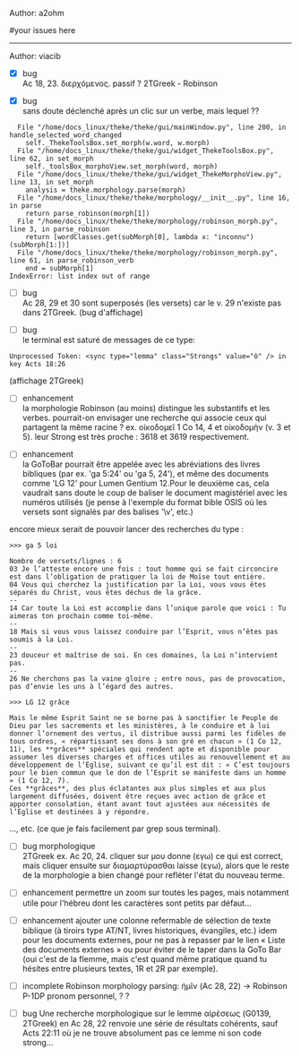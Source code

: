 Author: a2ohm

#your issues here

------
Author: viacib

* [x] bug  
Ac 18, 23. διερχόμενος. passif ?
2TGreek - Robinson

* [x] bug  
sans doute déclenché après un clic sur un verbe, mais lequel ??

~~~
  File "/home/docs_linux/theke/theke/gui/mainWindow.py", line 200, in handle_selected_word_changed
    self._ThekeToolsBox.set_morph(w.word, w.morph)
  File "/home/docs_linux/theke/theke/gui/widget_ThekeToolsBox.py", line 62, in set_morph
    self._toolsBox_morphoView.set_morph(word, morph)
  File "/home/docs_linux/theke/theke/gui/widget_ThekeMorphoView.py", line 13, in set_morph
    analysis = theke.morphology.parse(morph)
  File "/home/docs_linux/theke/theke/morphology/__init__.py", line 16, in parse
    return parse_robinson(morph[1])
  File "/home/docs_linux/theke/theke/morphology/robinson_morph.py", line 3, in parse_robinson
    return [wordClasses.get(subMorph[0], lambda x: "inconnu")(subMorph[1:])]
  File "/home/docs_linux/theke/theke/morphology/robinson_morph.py", line 61, in parse_robinson_verb
    end = subMorph[1]
IndexError: list index out of range
~~~
* [ ] bug  
Ac 28, 29 et 30 sont superposés (les versets) car le v. 29 n'existe pas dans 2TGreek. (bug d'affichage)

* [ ] bug  
le terminal est saturé de messages de ce type:

~~~
Unprocessed Token: <sync type="lemma" class="Strongs" value="ὁ" /> in key Acts 18:26
~~~

(affichage 2TGreek)

* [ ] enhancement  
la morphologie Robinson (au moins) distingue les substantifs et les verbes. 
pourrait-on envisager une recherche qui associe ceux qui partagent la même racine ?
ex. οἰκοδομεῖ 1 Co 14, 4 et οἰκοδομὴν (v. 3 et 5). 
leur Strong est très proche : 3618 et 3619 respectivement.

* [ ] enhancement  
la GoToBar pourrait être appelée avec les abréviations des livres bibliques (par ex. 'ga 5:24' ou 'ga 5, 24'), et même des documents comme 'LG 12' pour Lumen Gentium 12.Pour le deuxième cas, cela vaudrait sans doute le coup de baliser le document magistériel avec les numéros utilisés (je pense à l'exemple du format bible OSIS où les versets sont signalés par des balises '\v', etc.)

encore mieux serait de pouvoir lancer des recherches du type :
~~~
>>> ga 5 loi

Nombre de versets/lignes : 6
03 Je l’atteste encore une fois : tout homme qui se fait circoncire est dans l’obligation de pratiquer la loi de Moïse tout entière.
04 Vous qui cherchez la justification par la Loi, vous vous êtes séparés du Christ, vous êtes déchus de la grâce.
--
14 Car toute la Loi est accomplie dans l’unique parole que voici : Tu aimeras ton prochain comme toi-même.
--
18 Mais si vous vous laissez conduire par l’Esprit, vous n’êtes pas soumis à la Loi.
--
23 douceur et maîtrise de soi. En ces domaines, la Loi n’intervient pas.
--
26 Ne cherchons pas la vaine gloire ; entre nous, pas de provocation, pas d’envie les uns à l’égard des autres.

>>> LG 12 grâce

Mais le même Esprit Saint ne se borne pas à sanctifier le Peuple de Dieu par les sacrements et les ministères, à le conduire et à lui donner l’ornement des vertus, il distribue aussi parmi les fidèles de tous ordres, « répartissant ses dons à son gré en chacun » (1 Co 12, 11), les **grâces** spéciales qui rendent apte et disponible pour assumer les diverses charges et offices utiles au renouvellement et au développement de l’Église, suivant ce qu’il est dit : « C’est toujours pour le bien commun que le don de l’Esprit se manifeste dans un homme » (1 Co 12, 7). 
Ces **grâces**, des plus éclatantes aux plus simples et aux plus largement diffusées, doivent être reçues avec action de grâce et apporter consolation, étant avant tout ajustées aux nécessités de l’Église et destinées à y répondre. 
~~~

…, etc. (ce que je fais facilement par grep sous terminal).

* [ ] bug morphologique  
2TGreek
ex. Ac 20, 24. cliquer sur μου donne (εγω) ce qui est correct, mais cliquer ensuite sur διαμαρτύρασθαι laisse (εγω), alors que le reste de la morphologie a bien changé pour refléter l'état du nouveau terme.

* [ ] enhancement
permettre un zoom sur toutes les pages, mais notamment utile pour l'hébreu dont les caractères sont petits par défaut…

* [ ] enhancement
ajouter une colonne refermable de sélection de texte biblique (à tiroirs type AT/NT, livres historiques, évangiles, etc.)
idem pour les documents externes, pour ne pas à repasser par le lien « Liste des documents externes » ou pour éviter de le taper dans la GoTo Bar 
(oui c'est de la flemme, mais c'est quand même pratique quand tu hésites entre plusieurs textes, 1R et 2R par exemple).

* [ ] incomplete Robinson morphology parsing:
ἡμῖν (Ac 28, 22) -> Robinson P-1DP
pronom personnel, ? ?

* [ ] bug
Une recherche morphologique sur le lemme αἱρέσεως (G0139, 2TGreek) en Ac 28, 22 renvoie une série de résultats cohérents, sauf Acts 22:11 où je ne trouve absolument pas ce lemme ni son code strong…
